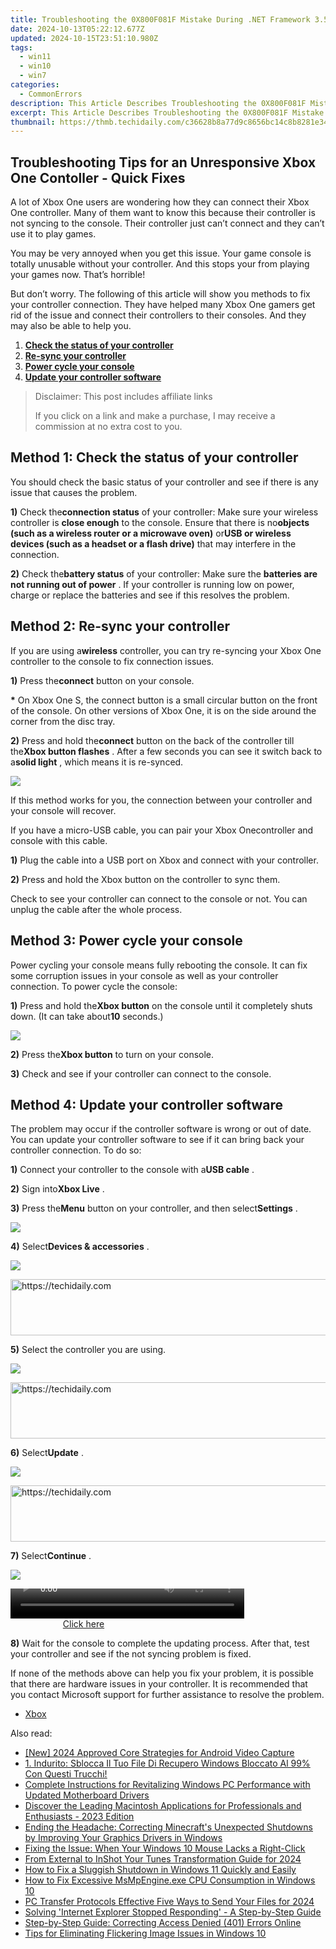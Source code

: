 ```yaml
---
title: Troubleshooting the 0X800F081F Mistake During .NET Framework 3.5 Setup - Effective Fixes and Tips
date: 2024-10-13T05:22:12.677Z
updated: 2024-10-15T23:51:10.980Z
tags:
  - win11
  - win10
  - win7
categories:
  - CommonErrors
description: This Article Describes Troubleshooting the 0X800F081F Mistake During .NET Framework 3.5 Setup - Effective Fixes and Tips
excerpt: This Article Describes Troubleshooting the 0X800F081F Mistake During .NET Framework 3.5 Setup - Effective Fixes and Tips
thumbnail: https://thmb.techidaily.com/c36628b8a77d9c8656bc14c8b8281e34c21620e4322ca2c6d47a165e3e9293b6.png
---
```


## Troubleshooting Tips for an Unresponsive Xbox One Contoller - Quick Fixes

A lot of Xbox One users are wondering how they can connect their Xbox One controller. Many of them want to know this because their controller is not syncing to the console. Their controller just can’t connect and they can’t use it to play games.

 You may be very annoyed when you get this issue. Your game console is totally unusable without your controller. And this stops your from playing your games now. That’s horrible!

 But don’t worry. The following of this article will show you methods to fix your controller connection. They have helped many Xbox One gamers get rid of the issue and connect their controllers to their consoles. And they may also be able to help you.

1. **[Check the status of your controller](https://tools.techidaily.com/drivereasy/download/)**
2. **[Re-sync your controller](https://tools.techidaily.com/drivereasy/download/)**
3. **[Power cycle your console](https://tools.techidaily.com/drivereasy/download/)**
4. **[Update your controller software](https://tools.techidaily.com/drivereasy/download/)**

>  Disclaimer: This post includes affiliate links
>
>  If you click on a link and make a purchase, I may receive a commission at no extra cost to you.
>

## Method 1: Check the status of your controller

 You should check the basic status of your controller and see if there is any issue that causes the problem.

**1)** Check the**connection status** of your controller: Make sure your wireless controller is **close enough** to the console. Ensure that there is no**objects (such as a wireless router or a microwave oven)** or**USB or wireless devices (such as a headset or a flash drive)** that may interfere in the connection.

**2)** Check the**battery status** of your controller: Make sure the **batteries are not running out of power** . If your controller is running low on power, charge or replace the batteries and see if this resolves the problem.

## Method 2: Re-sync your controller

 If you are using a**wireless** controller, you can try re-syncing your Xbox One controller to the console to fix connection issues.

**1)**  Press the**connect** button on your console.

**\*** On Xbox One S, the connect button is a small circular button on the front of the console. On other versions of Xbox One, it is on the side around the corner from the disc tray.

**2)**  Press and hold the**connect** button on the back of the controller till the**Xbox button flashes** . After a few seconds you can see it switch back to a**solid light** , which means it is re-synced.

![](https://images.drivereasy.com/wp-content/uploads/2017/06/img_5941ebcab3903.jpg)

 If this method works for you, the connection between your controller and your console will recover.

 If you have a micro-USB cable, you can pair your Xbox Onecontroller and console with this cable.

**1)** Plug the cable into a USB port on Xbox and connect with your controller.

**2)** Press and hold the Xbox button on the controller to sync them.

 Check to see your controller can connect to the console or not. You can unplug the cable after the whole process.

## Method 3: Power cycle your console

 Power cycling your console means fully rebooting the console. It can fix some corruption issues in your console as well as your controller connection. To power cycle the console:

**1)**  Press and hold the**Xbox button** on the console until it completely shuts down. (It can take about**10** seconds.)

![](https://images.drivereasy.com/wp-content/uploads/2017/06/img_5941f2bbba00f.png)

**2)**  Press the**Xbox button** to turn on your console.

**3)** Check and see if your controller can connect to the console.

## Method 4: Update your controller software

 The problem may occur if the controller software is wrong or out of date. You can update your controller software to see if it can bring back your controller connection. To do so:

**1)** Connect your controller to the console with a**USB cable** .

**2)**  Sign into**Xbox Live** .

**3)** Press the**Menu** button on your controller, and then select**Settings** .

![](https://images.drivereasy.com/wp-content/uploads/2017/06/img_59420064c2629.png)

**4)** Select**Devices & accessories** .

![](https://images.drivereasy.com/wp-content/uploads/2017/06/img_5942011734551.jpg)

<!-- affiliate ads begin -->
<a href="https://laganoo.pxf.io/c/5597632/1657386/16446" target="_top" id="1657386">
  <img src="//a.impactradius-go.com/display-ad/16446-1657386" border="0" alt="https://techidaily.com" width="728" height="90"/>
</a>
<img height="0" width="0" src="https://laganoo.pxf.io/i/5597632/1657386/16446" style="position:absolute;visibility:hidden;" border="0" />
<!-- affiliate ads end -->

**5)**  Select the controller you are using.

![](https://images.drivereasy.com/wp-content/uploads/2017/06/img_594201ea3bf92.png)

<!-- affiliate ads begin -->
<a href="https://appsumo.8odi.net/c/5597632/2037345/7443" target="_top" id="2037345">
  <img src="//a.impactradius-go.com/display-ad/7443-2037345" border="0" alt="https://techidaily.com" width="728" height="90"/>
</a>
<img height="0" width="0" src="https://appsumo.8odi.net/i/5597632/2037345/7443" style="position:absolute;visibility:hidden;" border="0" />
<!-- affiliate ads end -->

**6)**  Select**Update** .

![](https://images.drivereasy.com/wp-content/uploads/2017/06/img_594201a568b3e.png)

<!-- affiliate ads begin -->
<a href="https://appsumo.8odi.net/c/5597632/2094421/7443" target="_top" id="2094421">
  <img src="//a.impactradius-go.com/display-ad/7443-2094421" border="0" alt="https://techidaily.com" width="728" height="90"/>
</a>
<img height="0" width="0" src="https://appsumo.8odi.net/i/5597632/2094421/7443" style="position:absolute;visibility:hidden;" border="0" />
<!-- affiliate ads end -->

**7)**  Select**Continue** .

![](https://images.drivereasy.com/wp-content/uploads/2017/06/img_59420222745a9.png)

<!-- affiliate ads begin -->
<span id="1936838">
					<video width="374" height="48" style="cursor:pointer"
           poster="//a.impactradius-go.com/display-clicktoplayimage/1936838.png"
           onclick="if(!this.playClicked){this.play();this.setAttribute('controls',true);this.playClicked=true;}">
	   <source src="//a.impactradius-go.com/display-ad/18409-1936838">
	   <img src="//a.impactradius-go.com/display-clicktoplayimage/1936838.png" style="border: none; height: 100%; width: 100%; object-fit: contain">
	</video>
	<div style="width:234px;text-align:center"><a href="javascript:window.open(decodeURIComponent('https%3A%2F%2Fcoinrule.sjv.io%2Fc%2F5597632%2F1936838%2F18409'), '_blank');void(0);">Click here</a></div>
</span>
<img height="0" width="0" src="https://imp.pxf.io/i/5597632/1936838/18409" style="position:absolute;visibility:hidden;" border="0" />
<!-- affiliate ads end -->

**8)**  Wait for the console to complete the updating process. After that, test your controller and see if the not syncing problem is fixed.

 If none of the methods above can help you fix your problem, it is possible that there are hardware issues in your controller. It is recommended that you contact Microsoft support for further assistance to resolve the problem.

* [Xbox](https://tools.techidaily.com/drivereasy/download/)

<ins class="adsbygoogle"
     style="display:block"
     data-ad-format="autorelaxed"
     data-ad-client="ca-pub-7571918770474297"
     data-ad-slot="1223367746"></ins>

<ins class="adsbygoogle"
     style="display:block"
     data-ad-client="ca-pub-7571918770474297"
     data-ad-slot="8358498916"
     data-ad-format="auto"
     data-full-width-responsive="true"></ins>

<span class="atpl-alsoreadstyle">Also read:</span>
<div><ul>
<li><a href="https://screen-recording.techidaily.com/new-2024-approved-core-strategies-for-android-video-capture/"><u>[New] 2024 Approved Core Strategies for Android Video Capture</u></a></li>
<li><a href="https://win-help.techidaily.com/1-indurito-sblocca-il-tuo-file-di-recupero-windows-bloccato-al-99-con-questi-trucchi/"><u>1. Indurito: Sblocca Il Tuo File Di Recupero Windows Bloccato Al 99% Con Questi Trucchi!</u></a></li>
<li><a href="https://driver-download.techidaily.com/complete-instructions-for-revitalizing-windows-pc-performance-with-updated-motherboard-drivers/"><u>Complete Instructions for Revitalizing Windows PC Performance with Updated Motherboard Drivers</u></a></li>
<li><a href="https://technical-tips.techidaily.com/discover-the-leading-macintosh-applications-for-professionals-and-enthusiasts-2023-edition/"><u>Discover the Leading Macintosh Applications for Professionals and Enthusiasts - 2023 Edition</u></a></li>
<li><a href="https://win-howtos.techidaily.com/ending-the-headache-correcting-minecrafts-unexpected-shutdowns-by-improving-your-graphics-drivers-in-windows/"><u>Ending the Headache: Correcting Minecraft's Unexpected Shutdowns by Improving Your Graphics Drivers in Windows</u></a></li>
<li><a href="https://win-howtos.techidaily.com/fixing-the-issue-when-your-windows-10-mouse-lacks-a-right-click/"><u>Fixing the Issue: When Your Windows 10 Mouse Lacks a Right-Click</u></a></li>
<li><a href="https://fox-http.techidaily.com/from-external-to-inshot-your-tunes-transformation-guide-for-2024/"><u>From External to InShot Your Tunes Transformation Guide for 2024</u></a></li>
<li><a href="https://win-howtos.techidaily.com/how-to-fix-a-sluggish-shutdown-in-windows-11-quickly-and-easily/"><u>How to Fix a Sluggish Shutdown in Windows 11 Quickly and Easily</u></a></li>
<li><a href="https://win-howtos.techidaily.com/how-to-fix-excessive-msmpengineexe-cpu-consumption-in-windows-10/"><u>How to Fix Excessive MsMpEngine.exe CPU Consumption in Windows 10</u></a></li>
<li><a href="https://article-tips.techidaily.com/pc-transfer-protocols-effective-five-ways-to-send-your-files-for-2024/"><u>PC Transfer Protocols Effective Five Ways to Send Your Files for 2024</u></a></li>
<li><a href="https://win-howtos.techidaily.com/solving-internet-explorer-stopped-responding-a-step-by-step-guide/"><u>Solving 'Internet Explorer Stopped Responding' - A Step-by-Step Guide</u></a></li>
<li><a href="https://tech-recovery.techidaily.com/step-by-step-guide-correcting-access-denied-401-errors-online/"><u>Step-by-Step Guide: Correcting Access Denied (401) Errors Online</u></a></li>
<li><a href="https://win-howtos.techidaily.com/tips-for-eliminating-flickering-image-issues-in-windows-10/"><u>Tips for Eliminating Flickering Image Issues in Windows 10</u></a></li>
</ul></div>

